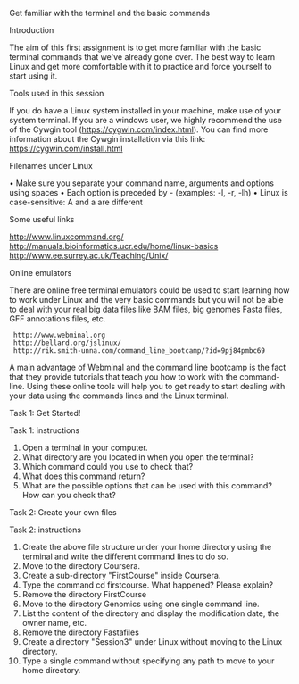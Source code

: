 Get familiar with the terminal and the basic commands

Introduction

The aim of this first assignment is to get more familiar with the basic terminal commands that we've already gone over. The best way to learn Linux and get more comfortable with it to practice and force yourself to start using it.

Tools used in this session

If you do have a Linux system installed in your machine, make use of your system terminal. If you are a windows user, we highly recommend the use of the Cywgin tool (https://cygwin.com/index.html). You can find more information about the Cywgin installation via this link: https://cygwin.com/install.html


Filenames under Linux

•	Make sure you separate your command name, arguments and options using spaces
•	Each option is preceded by - (examples: -l, -r, -lh)
•	Linux is case-sensitive: A and a are different

Some useful links

http://www.linuxcommand.org/
http://manuals.bioinformatics.ucr.edu/home/linux-basics
http://www.ee.surrey.ac.uk/Teaching/Unix/

Online emulators

There are online free terminal emulators could be used to start learning how to work under Linux and the very basic commands but you will not be able to deal with your real big data files like BAM files, big genomes Fasta files, GFF annotations files, etc.

	 http://www.webminal.org
	 http://bellard.org/jslinux/  
	 http://rik.smith-unna.com/command_line_bootcamp/?id=9pj84pmbc69

A main advantage of Webminal and the command line bootcamp is the fact that they provide tutorials that teach you how to work with the command-line.
Using these online tools will help you to get ready to start dealing with your data using the commands lines and the Linux terminal. 

Task 1: Get Started!

Task 1: instructions

1.	Open a terminal in your computer.
2.	What directory are you located in when you open the terminal?
3.	Which command could you use to check that?
4.	What does this command return?
5.	What are the possible options that can be used with this command? How can you check that? 

Task 2: Create your own files

 

Task 2: instructions

1.	Create the above file structure under your home directory using the terminal and write the different command lines to do so.
2.	Move to the directory Coursera.
3.	Create a sub-directory "FirstCourse" inside Coursera.
4.	Type the command cd firstcourse. What happened? Please explain?
5.	Remove the directory FirstCourse
6.	Move to the directory Genomics using one single command line. 
7.	List the content of the directory and display the modification date, the owner name, etc.
8.	Remove the directory Fastafiles
9.	Create a directory "Session3" under Linux without moving to the Linux directory.
10.	Type a single command without specifying any path to move to your home directory.
